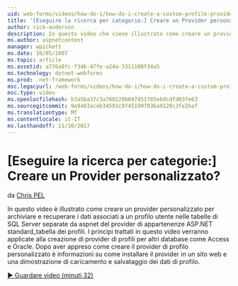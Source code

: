 ```yaml
---
uid: web-forms/videos/how-do-i/how-do-i-create-a-custom-profile-provider
title: '[Eseguire la ricerca per categorie:] Creare un Provider personalizzato? | Microsoft Docs'
author: rick-anderson
description: In questo video che viene illustrato come creare un provider personalizzato per archiviare e recuperare i dati associati a un profilo utente nelle tabelle di SQL Server diverse da t...
ms.author: aspnetcontent
manager: wpickett
ms.date: 10/05/2007
ms.topic: article
ms.assetid: a776a0fc-f34b-47fe-a24a-3311100f34a5
ms.technology: dotnet-webforms
ms.prod: .net-framework
msc.legacyurl: /web-forms/videos/how-do-i/how-do-i-create-a-custom-profile-provider
msc.type: video
ms.openlocfilehash: b3a5ba37c3a780220b047451785e6dcdfd03fe63
ms.sourcegitcommit: 9a9483aceb34591c97451997036a9120c3fe2baf
ms.translationtype: MT
ms.contentlocale: it-IT
ms.lasthandoff: 11/10/2017
---
```

<a name="how-do-i-create-a-custom-profile-provider"></a>[Eseguire la ricerca per categorie:] Creare un Provider personalizzato?
====================
da [Chris PEL](https://twitter.com/chrispels)

In questo video è illustrato come creare un provider personalizzato per archiviare e recuperare i dati associati a un profilo utente nelle tabelle di SQL Server separate da aspnet del provider di appartenenze ASP.NET standard\_tabella dei profili. I principi trattati in questo video verranno applicate alla creazione di provider di profili per altri database come Access e Oracle. Dopo aver appreso come creare il provider di profilo personalizzato è informazioni su come installare il provider in un sito web e una dimostrazione di caricamento e salvataggio dei dati di profilo.

[&#9654; Guardare video (minuti 32)](https://channel9.msdn.com/Blogs/ASP-NET-Site-Videos/how-do-i-create-a-custom-profile-provider)
